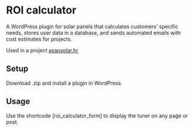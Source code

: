 # ROI calculator

A WordPress plugin for solar panels that calculates customers’ specific needs, stores user data in a database, and sends automated emails with cost estimates for projects.

Used in a project [asapsolar.hr](https://asapsolar.hr/)

## Setup
Download .zip and install a plugin in WordPress.

## Usage
Use the shortcode [roi_calculator_form] to display the tuner on any page or post.
